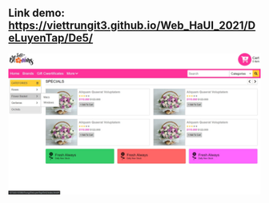 ## Link demo: https://viettrungit3.github.io/Web_HaUI_2021/DeLuyenTap/De5/


![This is a alt text.](./demo.jpg)